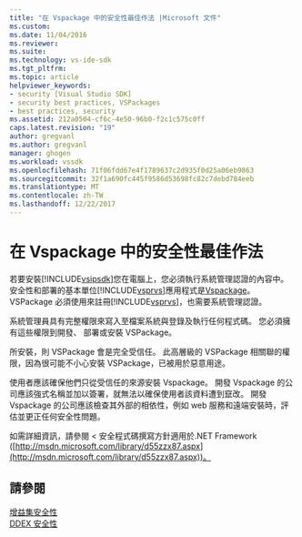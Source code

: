```yaml
---
title: "在 Vspackage 中的安全性最佳作法 |Microsoft 文件"
ms.custom: 
ms.date: 11/04/2016
ms.reviewer: 
ms.suite: 
ms.technology: vs-ide-sdk
ms.tgt_pltfrm: 
ms.topic: article
helpviewer_keywords:
- security [Visual Studio SDK]
- security best practices, VSPackages
- best practices, security
ms.assetid: 212a0504-cf6c-4e50-96b0-f2c1c575c0ff
caps.latest.revision: "19"
author: gregvanl
ms.author: gregvanl
manager: ghogen
ms.workload: vssdk
ms.openlocfilehash: 71f06fdd67e4f1789637c2d935f0d25a06eb9863
ms.sourcegitcommit: 32f1a690fc445f9586d53698fc82c7debd784eeb
ms.translationtype: MT
ms.contentlocale: zh-TW
ms.lasthandoff: 12/22/2017
---
```

# <a name="best-practices-for-security-in-vspackages"></a>在 Vspackage 中的安全性最佳作法
若要安裝[!INCLUDE[vsipsdk](../../extensibility/includes/vsipsdk_md.md)]您在電腦上，您必須執行系統管理認證的內容中。 安全性和部署的基本單位[!INCLUDE[vsprvs](../../code-quality/includes/vsprvs_md.md)]應用程式是[Vspackage](../../extensibility/internals/vspackages.md)。 VSPackage 必須使用來註冊[!INCLUDE[vsprvs](../../code-quality/includes/vsprvs_md.md)]，也需要系統管理認證。  
  
 系統管理員具有完整權限來寫入至檔案系統與登錄及執行任何程式碼。 您必須擁有這些權限到開發、 部署或安裝 VSPackage。  
  
 所安裝，則 VSPackage 會是完全受信任。 此高層級的 VSPackage 相關聯的權限，因為很可能不小心安裝 VSPackage，已被用於惡意用途。  
  
 使用者應該確保他們只從受信任的來源安裝 Vspackage。 開發 Vspackage 的公司應該強式名稱並加以簽署，就無法以確保使用者該資料遭到竄改。 開發 Vspackage 的公司應該檢查其外部的相依性，例如 web 服務和遠端安裝時，評估並更正任何安全性問題。  
  
 如需詳細資訊，請參閱 < 安全程式碼撰寫方針適用於.NET Framework ([http://msdn.microsoft.com/library/d55zzx87.aspx](http://msdn.microsoft.com/library/d55zzx87.aspx))。  
  
## <a name="see-also"></a>請參閱  
 [增益集安全性](http://msdn.microsoft.com/Library/44a5c651-6246-4310-b371-65378917c799)   
 [DDEX 安全性](http://msdn.microsoft.com/en-us/44a52a70-5c98-450e-993d-4a3b32f69ba8)